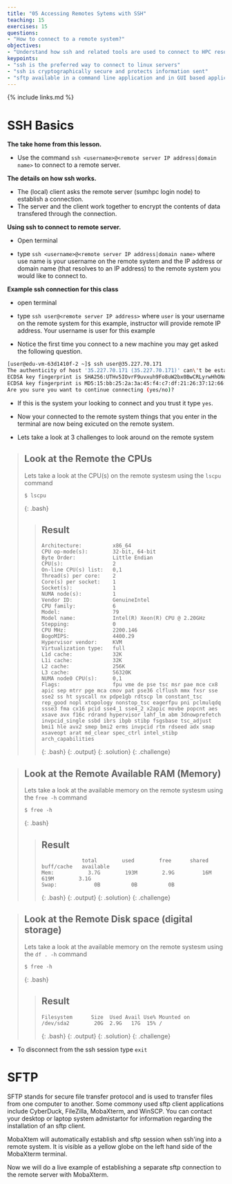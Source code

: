 ```yaml
---
title: "05 Accessing Remotes Sytems with SSH"
teaching: 15
exercises: 15
questions:
- "How to connect to a remote system?"
objectives:
- "Understand how ssh and related tools are used to connect to HPC resources"
keypoints:
- "ssh is the preferred way to connect to linux servers"
- "ssh is cryptographically secure and protects information sent"
- "sftp available in a command line application and in GUI based applications for file transfers"
---
```

{% include links.md %}

# SSH Basics

**The take home from this lesson.**

- Use the command `ssh <username>@<remote server IP address|domain name>` to connect to a remote server.

**The details on how ssh works.**

- The (local) client asks the remote server (sumhpc login node) to establish a connection.
- The server and the client work together to encrypt the contents of data transfered through the connection.

**Using ssh to connect to remote server.** 

- Open terminal 

- type `ssh <username>@<remote server IP address|domain name>` where use name is your username on the remote system and the IP address or domain name (that resolves to an IP address) to the remote system you would like to connect to.  

**Example ssh connection for this class**

- open terminal 

- type `ssh user@<remote server IP address>` where ```user``` is your username on the remote system for this example, instructor will provide remote IP address. Your username is user for this example 

- Notice the first time you connect to a new machine you may get asked the following question. 

```BASH
[user@edu-vm-63d1410f-2 ~]$ ssh user@35.227.70.171
The authenticity of host '35.227.70.171 (35.227.70.171)' can\'t be established.
ECDSA key fingerprint is SHA256:UTHv5IOvrF9uvxuh9Fo8uW2bx0BwCRLyrwHhONoiIj8.
ECDSA key fingerprint is MD5:15:bb:25:2a:3a:45:f4:c7:df:21:26:37:12:66:79:77.
Are you sure you want to continue connecting (yes/no)?
```
- If this is the system your looking to connect and you trust it type `yes`. 

- Now your connected to the remote system things that you enter in the terminal are now being exicuted on the remote system.

- Lets take a look at 3 challenges to look around on the remote system

> ##  Look at the Remote the CPUs 
>
>Lets take a look at the CPU(s) on the remote systesm using the ```lscpu``` command
>
>```
>$ lscpu 
>```
>{: .bash}
>
>> ## Result
>>```
>> Architecture:          x86_64  
>> CPU op-mode(s):        32-bit, 64-bit  
>> Byte Order:            Little Endian  
>> CPU(s):                2  
>> On-line CPU(s) list:   0,1  
>> Thread(s) per core:    2
>> Core(s) per socket:    1
>> Socket(s):             1
>> NUMA node(s):          1
>> Vendor ID:             GenuineIntel
>> CPU family:            6
>> Model:                 79
>> Model name:            Intel(R) Xeon(R) CPU @ 2.20GHz
>> Stepping:              0
>> CPU MHz:               2200.146
>> BogoMIPS:              4400.29
>> Hypervisor vendor:     KVM
>> Virtualization type:   full
>> L1d cache:             32K
>> L1i cache:             32K
>> L2 cache:              256K
>> L3 cache:              56320K
>> NUMA node0 CPU(s):     0,1
>> Flags:                 fpu vme de pse tsc msr pae mce cx8 apic sep mtrr pge mca cmov pat pse36 clflush mmx fxsr sse sse2 ss ht syscall nx pdpe1gb rdtscp lm constant_tsc rep_good nopl xtopology nonstop_tsc eagerfpu pni pclmulqdq ssse3 fma cx16 pcid sse4_1 sse4_2 x2apic movbe popcnt aes xsave avx f16c rdrand hypervisor lahf_lm abm 3dnowprefetch invpcid_single ssbd ibrs ibpb stibp fsgsbase tsc_adjust bmi1 hle avx2 smep bmi2 erms invpcid rtm rdseed adx smap xsaveopt arat md_clear spec_ctrl intel_stibp arch_capabilities
>>```
>>{: .bash}
>>{: .output}
>{: .solution}
{: .challenge}


> ##  Look at the Remote Available RAM (Memory)
>
>Lets take a look at the available memory on the remote systesm using the ```free -h``` command
>
>```
>$ free -h 
>```
>{: .bash}
>
>> ## Result
>>```
>>              total        used        free      shared  buff/cache   available
>>Mem:           3.7G        193M        2.9G         16M        619M        3.1G
>>Swap:            0B          0B          0B
>>```
>>{: .bash}
>>{: .output}
>{: .solution}
{: .challenge}

> ##  Look at the Remote Disk space (digital storage)
>
>Lets take a look at the available memory on the remote systesm using the ```df . -h``` command
>
>```
>$ free -h 
>```
>{: .bash}
>
>> ## Result
>>```
>>Filesystem      Size  Used Avail Use% Mounted on
>>/dev/sda2        20G  2.9G   17G  15% /
>>```
>>{: .bash}
>>{: .output}
>{: .solution}
{: .challenge}

- To disconnect from the ssh session type `exit`

# SFTP 

SFTP stands for secure file transfer protocol and is used to transfer files from one computer to another. Some commony used sftp client applications include CyberDuck, FileZilla, MobaXterm, and WinSCP. You can contact your desktop or laptop system admistartor for information regarding the installation of an sftp client. 

MobaXtem will automatically establish and sftp session when ssh'ing into a remote system. It is visible as a yellow globe on the left hand side of the MobaXterm terminal. 

Now we will do a live example of establishing a separate sftp connection to the remote server with MobaXterm.
